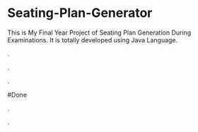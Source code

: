 # Seating-Plan-Generator

This is My Final Year Project of Seating Plan Generation During Examinations. It is totally developed using Java Language.












.










































.












































































































































































































.





















































#Done










































































































.




































































































































































































































































































































































































































































































.







































